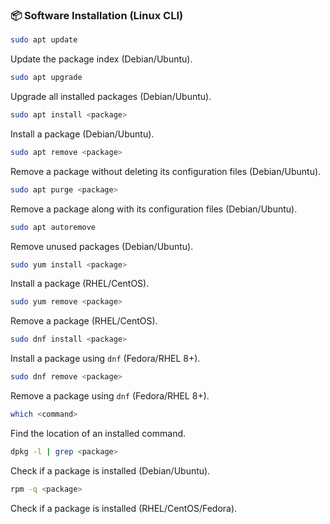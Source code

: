 ### 📦 Software Installation (Linux CLI)

```bash
sudo apt update
```
Update the package index (Debian/Ubuntu).

```bash
sudo apt upgrade
```
Upgrade all installed packages (Debian/Ubuntu).

```bash
sudo apt install <package>
```
Install a package (Debian/Ubuntu).

```bash
sudo apt remove <package>
```
Remove a package without deleting its configuration files (Debian/Ubuntu).

```bash
sudo apt purge <package>
```
Remove a package along with its configuration files (Debian/Ubuntu).

```bash
sudo apt autoremove
```
Remove unused packages (Debian/Ubuntu).

```bash
sudo yum install <package>
```
Install a package (RHEL/CentOS).

```bash
sudo yum remove <package>
```
Remove a package (RHEL/CentOS).

```bash
sudo dnf install <package>
```
Install a package using `dnf` (Fedora/RHEL 8+).

```bash
sudo dnf remove <package>
```
Remove a package using `dnf` (Fedora/RHEL 8+).

```bash
which <command>
```
Find the location of an installed command.

```bash
dpkg -l | grep <package>
```
Check if a package is installed (Debian/Ubuntu).

```bash
rpm -q <package>
```
Check if a package is installed (RHEL/CentOS/Fedora).

